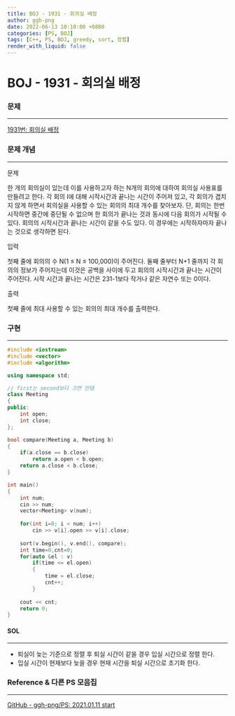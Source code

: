 ```yaml
---
title: BOJ - 1931 - 회의실 배정
author: ggh-png
date: 2022-06-13 10:10:00 +0800
categories: [PS, BOJ]
tags: [C++, PS, BOJ, greedy, sort, 정렬]
render_with_liquid: false
---
```


# BOJ - 1931 - 회의실 배정

### 문제

---

[1931번: 회의실 배정](https://www.acmicpc.net/problem/1931)

### 문제 개념

---

문제

한 개의 회의실이 있는데 이를 사용하고자 하는 N개의 회의에 대하여 회의실 사용표를 만들려고 한다. 각 회의 I에 대해 시작시간과 끝나는 시간이 주어져 있고, 각 회의가 겹치지 않게 하면서 회의실을 사용할 수 있는 회의의 최대 개수를 찾아보자. 단, 회의는 한번 시작하면 중간에 중단될 수 없으며 한 회의가 끝나는 것과 동시에 다음 회의가 시작될 수 있다. 회의의 시작시간과 끝나는 시간이 같을 수도 있다. 이 경우에는 시작하자마자 끝나는 것으로 생각하면 된다.

입력

첫째 줄에 회의의 수 N(1 ≤ N ≤ 100,000)이 주어진다. 둘째 줄부터 N+1 줄까지 각 회의의 정보가 주어지는데 이것은 공백을 사이에 두고 회의의 시작시간과 끝나는 시간이 주어진다. 시작 시간과 끝나는 시간은 231-1보다 작거나 같은 자연수 또는 0이다.

출력

첫째 줄에 최대 사용할 수 있는 회의의 최대 개수를 출력한다.

### 구현

---

```cpp
#include <iostream>
#include <vector>
#include <algorithm>

using namespace std;

// first는 second보다 크면 안댐 
class Meeting
{
public:
    int open;
    int close;
};

bool compare(Meeting a, Meeting b)
{
    if(a.close == b.close)
        return a.open < b.open;
    return a.close < b.close;
}

int main()
{
    int num;
    cin >> num;
    vector<Meeting> v(num);
    
    for(int i=0; i < num; i++)
        cin >> v[i].open >> v[i].close;
    
    sort(v.begin(), v.end(), compare);
	int time=0,cnt=0;
	for(auto &el : v)
		if(time <= el.open)
        {
			time = el.close;
			cnt++;
		}
	
    cout << cnt;
    return 0;
}
```

#### SOL

---

- 퇴실이 늦는 기준으로 정렬 후 퇴실 시간이 같을 경우 입실 시간으로 정렬 한다.
- 입실 시간이 현재보다 늦을 경우 현재 시간을 퇴실 시간으로 초기화 한다.

### Reference & 다른 PS 모음집

---

[GitHub - ggh-png/PS: 2021.01.11 start](https://github.com/ggh-png/PS)